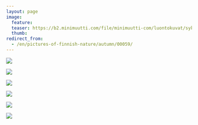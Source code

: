 ```yaml
---
layout: page
image:
  feature:
  teaser: https://b2.minimuutti.com/file/minimuutti-com/luontokuvat/syksy/DSC48854-245px.jpg
  thumb:
redirect_from:
  - /en/pictures-of-finnish-nature/autumn/00059/
---
```


![](https://b2.minimuutti.com/file/minimuutti-com/luontokuvat/syksy/DSC48854-800px.jpg)

![](https://b2.minimuutti.com/file/minimuutti-com/luontokuvat/syksy/DSC48863-800px.jpg)

![](https://b2.minimuutti.com/file/minimuutti-com/luontokuvat/syksy/DSC48868-800px.jpg)

![](https://b2.minimuutti.com/file/minimuutti-com/luontokuvat/syksy/DSC48875-800px.jpg)

![](https://b2.minimuutti.com/file/minimuutti-com/luontokuvat/syksy/DSC49700-800px.jpg)

![](https://b2.minimuutti.com/file/minimuutti-com/luontokuvat/syksy/DSC49702-800px.jpg)
